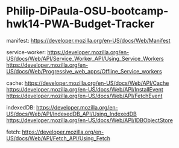 # Philip-DiPaula-OSU-bootcamp-hwk14-PWA-Budget-Tracker


manifest:
https://developer.mozilla.org/en-US/docs/Web/Manifest

service-worker:
https://developer.mozilla.org/en-US/docs/Web/API/Service_Worker_API/Using_Service_Workers
https://developer.mozilla.org/en-US/docs/Web/Progressive_web_apps/Offline_Service_workers

cache:
https://developer.mozilla.org/en-US/docs/Web/API/Cache
https://developer.mozilla.org/en-US/docs/Web/API/InstallEvent
https://developer.mozilla.org/en-US/docs/Web/API/FetchEvent

indexedDB:
https://developer.mozilla.org/en-US/docs/Web/API/IndexedDB_API/Using_IndexedDB
https://developer.mozilla.org/en-US/docs/Web/API/IDBObjectStore

fetch:
https://developer.mozilla.org/en-US/docs/Web/API/Fetch_API/Using_Fetch
